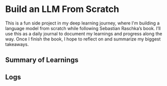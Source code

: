 # Build an LLM From Scratch #
This is a fun side project in my deep learning journey, where I'm building a language model from scratch while following Sebastian Raschka’s book. I’ll use this as a daily journal to document my learnings and progress along the way. Once I finish the book, I hope to reflect on and summarize my biggest takeaways.

## Summary of Learnings ##

## Logs ##



